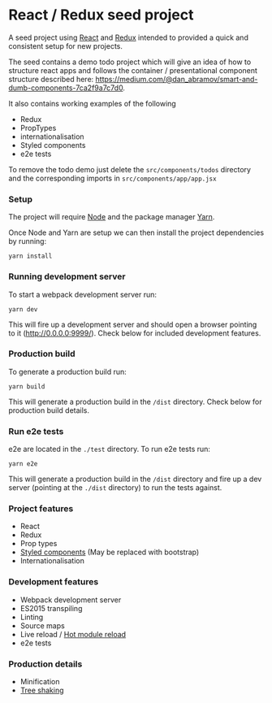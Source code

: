 # React / Redux seed project

A seed project using [React](https://reactjs.org/) and [Redux](http://redux.js.org/) intended to provided a quick and consistent setup for new projects.

The seed contains a demo todo project which will give an idea of how to structure react apps and follows the container / presentational component structure described here: https://medium.com/@dan_abramov/smart-and-dumb-components-7ca2f9a7c7d0.

It also contains working examples of the following
* Redux
* PropTypes
* internationalisation
* Styled components
* e2e tests

To remove the todo demo just delete the `src/components/todos` directory and the corresponding imports in `src/components/app/app.jsx`

### Setup

The project will require [Node](https://nodejs.org/en/) and the package manager [Yarn](https://yarnpkg.com/lang/en/docs/install/).

Once Node and Yarn are setup we can then install the project dependencies by running:

```
yarn install
```

### Running development server

To start a webpack development server run:

```
yarn dev
```

This will fire up a development server and should open a browser pointing to it (http://0.0.0.0:9999/).
Check below for included development features.

### Production build

To generate a production build run:

```
yarn build
```

This will generate a production build in the `/dist` directory.
Check below for production build details.

### Run e2e tests

e2e are located in the `./test` directory.
To run e2e tests run:

```
yarn e2e
```

This will generate a production build in the `/dist` directory and fire up a dev server 
(pointing at the `./dist` directory) to run the tests against.

### Project features
* React
* Redux
* Prop types
* [Styled components](https://www.styled-components.com/) (May be replaced with bootstrap)
* Internationalisation

### Development features
* Webpack development server
* ES2015 transpiling
* Linting
* Source maps
* Live reload / [Hot module reload](https://webpack.js.org/concepts/hot-module-replacement/)
* e2e tests

### Production details
* Minification
* [Tree shaking](https://webpack.js.org/guides/tree-shaking/)
